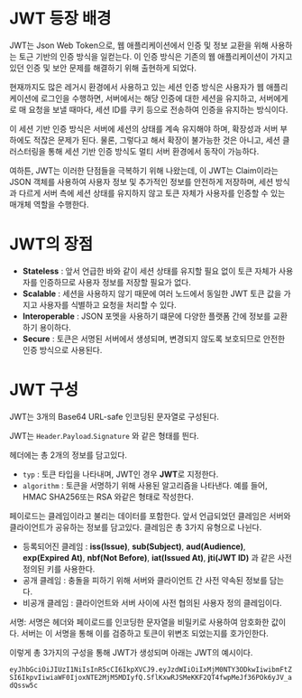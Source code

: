 # JWT 등장 배경

JWT는 Json Web Token으로, 웹 애플리케이션에서 인증 및 정보 교환을 위해 사용하는 토근 기반의 인증 방식을 일컫는다.
이 인증 방식은 기존의 웹 애플리케이션이 가지고 있던 인증 및 보안 문제를 해결하기 위해 출현하게 되었다.

현재까지도 많은 레거시 환경에서 사용하고 있는 세션 인증 방식은 사용자가 웹 애플리케이션에 로그인을 수행하면,
서버에서는 해당 인증에 대한 세션을 유지하고, 서버에게로 매 요청을 보낼 때마다, 세션 ID를 쿠키 등으로 전송하여 인증을 유지하는 방식이다.

이 세션 기반 인증 방식은 서버에 세션의 상태를 계속 유지해야 하며, 확장성과 서버 부하에도 적잖은 문제가 된다.
물론, 그렇다고 해서 확장이 불가능한 것은 아니고, 세션 클러스터링을 통해 세션 기반 인증 방식도 멀티 서버 환경에서 동작이 가능하다.

여하튼, JWT는 이러한 단점들을 극복하기 위해 나왔는데, 이 JWT는 Claim이라는 JSON 객체를 사용하여 사용자 정보 및 추가적인 정보를
안전하게 저장하며, 세션 방식과 다르게 서버 측에 세션 상태를 유지하지 않고 토큰 자체가 사용자를 인증할 수 있는 매개체 역할을 수행한다.

# JWT의 장점
- **Stateless** : 앞서 언급한 바와 같이 세션 상태를 유지할 필요 없이 토큰 자체가 사용자를 인증하므로 사용자 정보를 저장할 필요가 없다.
- **Scalable** : 세션을 사용하지 않기 때문에 여러 노드에서 동일한 JWT 토큰 값을 가지고 사용자를 식별하고 요청을 처리할 수 있다.
- **Interoperable** : JSON 포멧을 사용하기 떄문에 다양한 플랫폼 간에 정보를 교환하기 용이하다.
- **Secure** : 토큰은 서명된 서버에서 생셩되며, 변경되지 않도록 보호되므로 안전한 인증 방식으로 사용된다.

# JWT 구성
JWT는 3개의 Base64 URL-safe 인코딩된 문자열로 구성된다.

JWT는 `Header`.`Payload`.`Signature` 와 같은 형태를 띈다.

헤더에는 총 2개의 정보를 담고있다.
- `typ` : 토큰 타입을 나타내며, JWT인 경우 **JWT**로 지정한다.
- `algorithm` : 토큰을 서명하기 위해 사용된 알고리즘을 나타낸다. 예를 들어, HMAC SHA256또는 RSA 와같은 형태로 작성한다.

페이로드는 클레임이라고 불리는 데이터를 포함한다. 앞서 언급되었던 클레임은 서버와 클라이언트가 공유하는 정보를 담고있다.
클레임은 총 3가지 유형으로 나뉜다.
- 등록되어진 클레임 : **iss(Issue)**, **sub(Subject)**, **aud(Audience)**, **exp(Expired At)**, **nbf(Not Before)**, **iat(Issued At)**, **jti(JWT ID)** 과 같은 사전 정의된 키를 사용한다.
- 공개 클레임 : 충돌을 피하기 위해 서버와 클라이언트 간 사전 약속된 정보를 담는다.
- 비공개 클레임 : 클라이언트와 서버 사이에 사전 협의된 사용자 정의 클레임이다.

서명: 서명은 헤더와 페이로드를 인코딩한 문자열을 비밀키로 사용하여 암호화한 값이다. 서버는 이 서명을 통해 이를 검증하고 토큰이 위변조 되었는지를 호가인한다.

이렇게 총 3가지의 구성을 통해 JWT가 생성되며 아래는 JWT의 예시이다.

`eyJhbGciOiJIUzI1NiIsInR5cCI6IkpXVCJ9.eyJzdWIiOiIxMjM0NTY3ODkwIiwibmFtZSI6IkpvIiwiaWF0IjoxNTE2MjM5MDIyfQ.SflKxwRJSMeKKF2QT4fwpMeJf36POk6yJV_adQssw5c`




